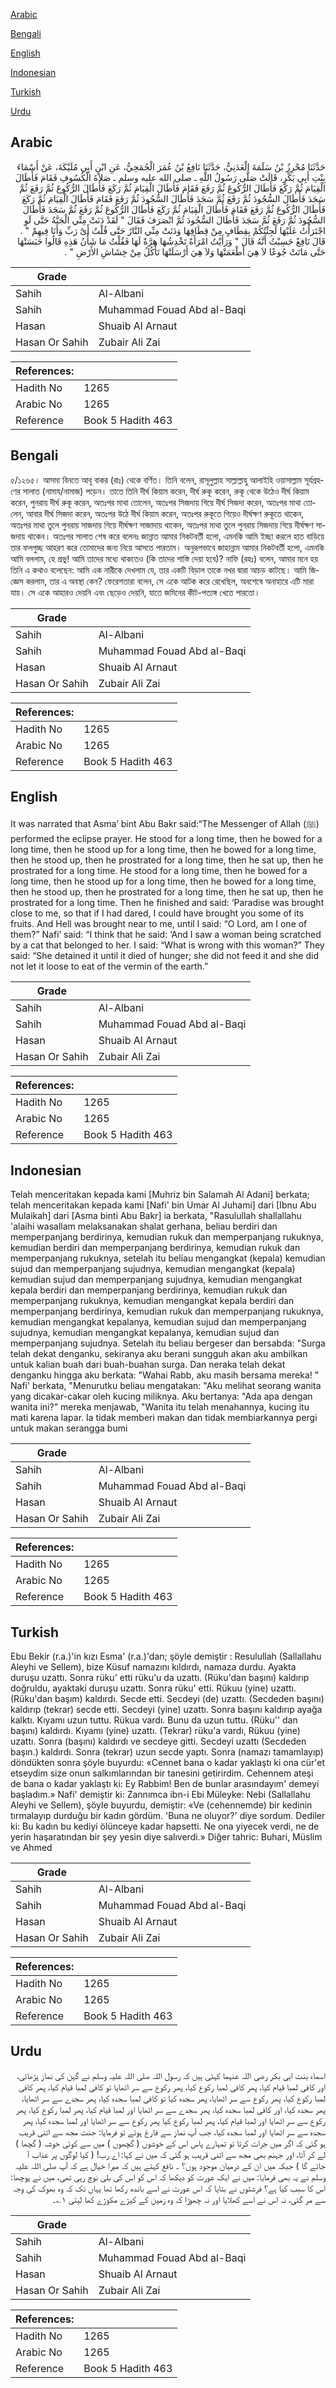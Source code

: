 [Arabic](#arabic)

[Bengali](#bengali)

[English](#english)

[Indonesian](#indonesian)

[Turkish](#turkish)

[Urdu](#urdu)

## Arabic


<div dir="rtl" lang="ar" style={{fontSize:'larger',backgroundColor:'#f8f9fa',padding:20}}>
حَدَّثَنَا مُحْرِزُ بْنُ سَلَمَةَ الْعَدَنِيُّ، حَدَّثَنَا نَافِعُ بْنُ عُمَرَ الْجُمَحِيُّ، عَنِ ابْنِ أَبِي مُلَيْكَةَ، عَنْ أَسْمَاءَ بِنْتِ أَبِي بَكْرٍ، قَالَتْ صَلَّى رَسُولُ اللَّهِ ـ صلى الله عليه وسلم ـ صَلاَةَ الْكُسُوفِ فَقَامَ فَأَطَالَ الْقِيَامَ ثُمَّ رَكَعَ فَأَطَالَ الرُّكُوعَ ثُمَّ رَفَعَ فَقَامَ فَأَطَالَ الْقِيَامَ ثُمَّ رَكَعَ فَأَطَالَ الرُّكُوعَ ثُمَّ رَفَعَ ثُمَّ سَجَدَ فَأَطَالَ السُّجُودَ ثُمَّ رَفَعَ ثُمَّ سَجَدَ فَأَطَالَ السُّجُودَ ثُمَّ رَفَعَ فَقَامَ فَأَطَالَ الْقِيَامَ ثُمَّ رَكَعَ فَأَطَالَ الرُّكُوعَ ثُمَّ رَفَعَ فَقَامَ فَأَطَالَ الْقِيَامَ ثُمَّ رَكَعَ فَأَطَالَ الرُّكُوعَ ثُمَّ رَفَعَ ثُمَّ سَجَدَ فَأَطَالَ السُّجُودَ ثُمَّ رَفَعَ ثُمَّ سَجَدَ فَأَطَالَ السُّجُودَ ثُمَّ انْصَرَفَ فَقَالَ ‏"‏ لَقَدْ دَنَتْ مِنِّي الْجَنَّةُ حَتَّى لَوِ اجْتَرَأْتُ عَلَيْهَا لَجِئْتُكُمْ بِقِطَافٍ مِنْ قِطَافِهَا وَدَنَتْ مِنِّي النَّارُ حَتَّى قُلْتُ أَىْ رَبِّ وَأَنَا فِيهِمْ ‏"‏ ‏.‏ قَالَ نَافِعٌ حَسِبْتُ أَنَّهُ قَالَ ‏"‏ وَرَأَيْتُ امْرَأَةً تَخْدِشُهَا هِرَّةٌ لَهَا فَقُلْتُ مَا شَأْنُ هَذِهِ قَالُوا حَبَسَتْهَا حَتَّى مَاتَتْ جُوعًا لاَ هِيَ أَطْعَمَتْهَا وَلاَ هِيَ أَرْسَلَتْهَا تَأْكُلُ مِنْ خِشَاشِ الأَرْضِ ‏"‏ ‏.‏
</div>
<div style={{backgroundColor:'#f8f9fa',padding:20, marginBottom: 10}}><table> <thead> <tr> <th>Grade</th> <th></th> </tr> </thead> <tbody> <tr><td>Sahih</td><td>Al-Albani</td></tr><tr><td>Sahih</td><td>Muhammad Fouad Abd al-Baqi</td></tr><tr><td>Hasan</td><td>Shuaib Al Arnaut</td></tr><tr><td>Hasan Or Sahih</td><td>Zubair Ali Zai</td></tr></tbody></table><table> <thead> <tr> <th>References:</th> <th></th> </tr> </thead> <tbody><tr><td>Hadith No</td><td>1265</td></tr><tr><td>Arabic No</td><td>1265</td></tr><tr><td>Reference</td><td>Book 5 Hadith 463</td></tr></tbody></table></div>

## Bengali


<div dir="ltr" lang="bn" style={{fontSize:'larger',backgroundColor:'#f8f9fa',padding:20}}>
৫/১২৬৫। আসমা বিনতে আবূ বাকর (রাঃ) থেকে বর্ণিত। তিনি বলেন, রাসূলুল্লাহ সাল্লাল্লাহু আলাইহি ওয়াসাল্লাম সূর্যগ্রহণের সালাত (নামায/নামাজ) পড়েন। তাতে তিনি দীর্ঘ কিয়াম করেন, দীর্ঘ রুকূ করেন, রুকূ থেকে উঠেও দীর্ঘ কিয়াম করেন, পুনরায় দীর্ঘ রুকূ করেন, অতঃপর মাথা তোলেন, অতঃপর সিজদায় গিয়ে দীর্ঘ সিজদা করেন, অতঃপর মাথা তোলেন, আবার দীর্ঘ সিজদা করেন, অতঃপর উঠে দীর্ঘ কিয়াম করেন, অতঃপর রুকূতে গিয়েও দীর্ঘক্ষণ রুকূতে থাকেন, অতঃপর মাথা তুলে পুনরায় সাজদায় গিয়ে দীর্ঘক্ষণ সাজাদায় থাকেন, অতঃপর মাথা তুলে পুনরায় সিজদায় গিয়ে দীর্ঘক্ষণ সাজদায় থাকেন। অতঃপর সালাত শেষ করে বলেনঃ জান্নাত আমার নিকটবর্তী হলো, এমনকি আমি ইচ্ছা করলে হাত বাড়িয়ে তার ফলগুচ্ছ আহরণ করে তোমাদের জন্য নিয়ে আসতে পারতাম। অনুরূপভাবে জাহান্নাম আমার নিকটবর্তী হলো, এমনকি আমি বললাম, হে প্রভু! আমি তাদের মধ্যে থাকতেও (কি তাদের শাস্তি দেয়া হবে)? নাফি (রহঃ) বলেন, আমার মনে হয় তিনি এ কথাও বলেছেন: আমি এক নারীকে দেখলাম যে, তার একটি বিড়াল তাকে নখর দ্বারা আচড় কাটছে। আমি জিজ্ঞেস করলাম, তার এ অবস্থা কেন? ফেরেশতারা বলেন, সে একে আটক করে রেখেছিল, অবশেষে অনাহারে এটি মারা যায়। সে একে আহারও দেয়নি এবং ছেড়েও দেয়নি, যাতে জমিনের কীট-পত্যঙ্গ খেতে পারতো।
</div>
<div style={{backgroundColor:'#f8f9fa',padding:20, marginBottom: 10}}><table> <thead> <tr> <th>Grade</th> <th></th> </tr> </thead> <tbody> <tr><td>Sahih</td><td>Al-Albani</td></tr><tr><td>Sahih</td><td>Muhammad Fouad Abd al-Baqi</td></tr><tr><td>Hasan</td><td>Shuaib Al Arnaut</td></tr><tr><td>Hasan Or Sahih</td><td>Zubair Ali Zai</td></tr></tbody></table><table> <thead> <tr> <th>References:</th> <th></th> </tr> </thead> <tbody><tr><td>Hadith No</td><td>1265</td></tr><tr><td>Arabic No</td><td>1265</td></tr><tr><td>Reference</td><td>Book 5 Hadith 463</td></tr></tbody></table></div>

## English


<div dir="ltr" lang="en" style={{fontSize:'larger',backgroundColor:'#f8f9fa',padding:20}}>
It was narrated that Asma’ bint Abu Bakr said:“The Messenger of Allah (ﷺ) performed the eclipse prayer. He stood for a long time, then he bowed for a long time, then he stood up for a long time, then he bowed for a long time, then he stood up, then he prostrated for a long time, then he sat up, then he prostrated for a long time. He stood for a long time, then he bowed for a long time, then he stood up for a long time, then he bowed for a long time, then he stood up, then he prostrated for a long time, then he sat up, then he prostrated for a long time. Then he finished and said: ‘Paradise was brought close to me, so that if I had dared, I could have brought you some of its fruits. And Hell was brought near to me, until I said: “O Lord, am I one of them?” Nafi’ said: “I think that he said: ‘And I saw a woman being scratched by a cat that belonged to her. I said: “What is wrong with this woman?” They said: “She detained it until it died of hunger; she did not feed it and she did not let it loose to eat of the vermin of the earth.”
</div>
<div style={{backgroundColor:'#f8f9fa',padding:20, marginBottom: 10}}><table> <thead> <tr> <th>Grade</th> <th></th> </tr> </thead> <tbody> <tr><td>Sahih</td><td>Al-Albani</td></tr><tr><td>Sahih</td><td>Muhammad Fouad Abd al-Baqi</td></tr><tr><td>Hasan</td><td>Shuaib Al Arnaut</td></tr><tr><td>Hasan Or Sahih</td><td>Zubair Ali Zai</td></tr></tbody></table><table> <thead> <tr> <th>References:</th> <th></th> </tr> </thead> <tbody><tr><td>Hadith No</td><td>1265</td></tr><tr><td>Arabic No</td><td>1265</td></tr><tr><td>Reference</td><td>Book 5 Hadith 463</td></tr></tbody></table></div>

## Indonesian


<div dir="ltr" lang="id" style={{fontSize:'larger',backgroundColor:'#f8f9fa',padding:20}}>
Telah menceritakan kepada kami [Muhriz bin Salamah Al Adani] berkata; telah menceritakan kepada kami [Nafi' bin Umar Al Juhami] dari [Ibnu Abu Mulaikah] dari [Asma binti Abu Bakr] ia berkata, "Rasulullah shallallahu 'alaihi wasallam melaksanakan shalat gerhana, beliau berdiri dan memperpanjang berdirinya, kemudian rukuk dan memperpanjang rukuknya, kemudian berdiri dan memperpanjang berdirinya, kemudian rukuk dan memperpanjang rukuknya, setelah itu beliau mengangkat (kepala) kemudian sujud dan memperpanjang sujudnya, kemudian mengangkat (kepala) kemudian sujud dan memperpanjang sujudnya, kemudian mengangkat kepala berdiri dan memperpanjang berdirinya, kemudian rukuk dan memperpanjang rukuknya, kemudian mengangkat kepala berdiri dan memperpanjang berdirinya, kemudian rukuk dan memperpanjang rukuknya, kemudian mengangkat kepalanya, kemudian sujud dan memperpanjang sujudnya, kemudian mengangkat kepalanya, kemudian sujud dan memperpanjang sujudnya. Setelah itu beliau bergeser dan bersabda: "Surga telah dekat denganku, sekiranya aku berani sungguh akan aku ambilkan untuk kalian buah dari buah-buahan surga. Dan neraka telah dekat denganku hingga aku berkata: "Wahai Rabb, aku masih bersama mereka! " Nafi' berkata, "Menurutku beliau mengatakan: "Aku melihat seorang wanita yang dicakar-cakar oleh kucing miliknya. Aku bertanya: "Ada apa dengan wanita ini?" mereka menjawab, "Wanita itu telah menahannya, kucing itu mati karena lapar. Ia tidak memberi makan dan tidak membiarkannya pergi untuk makan serangga bumi
</div>
<div style={{backgroundColor:'#f8f9fa',padding:20, marginBottom: 10}}><table> <thead> <tr> <th>Grade</th> <th></th> </tr> </thead> <tbody> <tr><td>Sahih</td><td>Al-Albani</td></tr><tr><td>Sahih</td><td>Muhammad Fouad Abd al-Baqi</td></tr><tr><td>Hasan</td><td>Shuaib Al Arnaut</td></tr><tr><td>Hasan Or Sahih</td><td>Zubair Ali Zai</td></tr></tbody></table><table> <thead> <tr> <th>References:</th> <th></th> </tr> </thead> <tbody><tr><td>Hadith No</td><td>1265</td></tr><tr><td>Arabic No</td><td>1265</td></tr><tr><td>Reference</td><td>Book 5 Hadith 463</td></tr></tbody></table></div>

## Turkish


<div dir="ltr" lang="tr" style={{fontSize:'larger',backgroundColor:'#f8f9fa',padding:20}}>
Ebu Bekir (r.a.)'in kızı Esma' (r.a.)'dan; şöyle demiştir : Resulullah (Sallallahu Aleyhi ve Sellem), bize Küsuf namazını kıldırdı, namaza durdu. Ayakta duruşu uzattı. Sonra rüku' etti rüku'u da uzattı. (Rüku'dan başını) kaldırıp doğruldu, ayaktaki duruşu uzattı. Sonra rüku' etti. Rükuu (yine) uzattı. (Rüku'dan başım) kaldırdı. Secde etti. Secdeyi (de) uzattı. (Secdeden başını) kaldırıp (tekrar) secde etti. Secdeyi (yine) uzattı. Sonra başını kaldırıp ayağa kalktı. Kıyamı uzun tuttu. Rükua vardı. Bunu da uzun tuttu. (Rüku'' dan başını) kaldırdı. Kıyamı (yine) uzattı. (Tekrar) rüku'a vardı, Rükuu (yine) uzattı. Sonra (başını) kaldırdı ve secdeye gitti. Secdeyi uzattı (Secdeden başın.) kaldırdı. Sonra (tekrar) uzun secde yaptı. Sonra (namazı tamamlayıp) döndükten sonra şöyle buyurdu: «Cennet bana o kadar yaklaştı ki ona cür'et etseydim size onun salkımlarından bir tanesini getirirdim. Cehennem ateşi de bana o kadar yaklaştı ki: Ey Rabbim! Ben de bunlar arasındayım' demeyi başladım.» Nafi' demiştir ki: Zannımca ibn-i Ebi Müleyke: Nebi (Sallallahu Aleyhi ve Sellem), şöyle buyurdu, demiştir: «Ve (cehennemde) bir kedinin tırmalayıp durduğu bir kadın gördüm. 'Buna ne oluyor?' diye sordum. Dediler ki: Bu kadın bu kediyi ölünceye kadar hapsetti. Ne ona yiyecek verdi, ne de yerin haşaratından bir şey yesin diye salıverdi.» Diğer tahric: Buhari, Müslim ve Ahmed
</div>
<div style={{backgroundColor:'#f8f9fa',padding:20, marginBottom: 10}}><table> <thead> <tr> <th>Grade</th> <th></th> </tr> </thead> <tbody> <tr><td>Sahih</td><td>Al-Albani</td></tr><tr><td>Sahih</td><td>Muhammad Fouad Abd al-Baqi</td></tr><tr><td>Hasan</td><td>Shuaib Al Arnaut</td></tr><tr><td>Hasan Or Sahih</td><td>Zubair Ali Zai</td></tr></tbody></table><table> <thead> <tr> <th>References:</th> <th></th> </tr> </thead> <tbody><tr><td>Hadith No</td><td>1265</td></tr><tr><td>Arabic No</td><td>1265</td></tr><tr><td>Reference</td><td>Book 5 Hadith 463</td></tr></tbody></table></div>

## Urdu


<div dir="rtl" lang="ur" style={{fontSize:'larger',backgroundColor:'#f8f9fa',padding:20}}>
اسماء بنت ابی بکر رضی اللہ عنہما کہتی ہیں کہ رسول اللہ صلی اللہ علیہ وسلم نے گہن کی نماز پڑھائی، اور کافی لمبا قیام کیا، پھر کافی لمبا رکوع کیا، پھر رکوع سے سر اٹھایا تو کافی لمبا قیام کیا، پھر کافی لمبا رکوع کیا، پھر رکوع سے سر اٹھایا، پھر سجدہ کیا تو کافی لمبا سجدہ کیا، پھر سجدے سے سر اٹھایا، پھر سجدہ کیا، اور کافی لمبا سجدہ کیا، پھر سجدے سے سر اٹھایا اور لمبا قیام کیا، پھر لمبا رکوع کیا، پھر رکوع سے سر اٹھایا اور لمبا قیام کیا، پھر لمبا رکوع کیا پھر رکوع سے سر اٹھایا اور لمبا سجدہ کیا، پھر سجدہ سے سر اٹھایا اور لمبا سجدہ کیا، جب آپ نماز سے فارغ ہوئے تو فرمایا: جنت مجھ سے اتنی قریب ہو گئی کہ اگر میں جرات کرتا تو تمہارے پاس اس کے خوشوں ( گچھوں ) میں سے کوئی خوشہ ( گچھا ) لے کر آتا، اور جہنم بھی مجھ سے اتنی قریب ہو گئی کہ میں نے کہا: اے رب! ( کیا لوگوں پر عذاب آ جائے گا ) جبکہ میں ان کے درمیان موجود ہوں؟ ۔ نافع کہتے ہیں کہ میرا خیال ہے کہ آپ صلی اللہ علیہ وسلم نے یہ بھی فرمایا: میں نے ایک عورت کو دیکھا کہ اس کو اس کی بلی نوچ رہی تھی، میں نے پوچھا: اس کا سبب کیا ہے؟ فرشتوں نے بتایا کہ اس عورت نے اسے باندھ رکھا تھا یہاں تک کہ وہ بھوک کی وجہ سے مر گئی، نہ اس نے اسے کھلایا اور نہ چھوڑا کہ وہ زمین کے کیڑے مکوڑے کھا لیتی ۱؎۔
</div>
<div style={{backgroundColor:'#f8f9fa',padding:20, marginBottom: 10}}><table> <thead> <tr> <th>Grade</th> <th></th> </tr> </thead> <tbody> <tr><td>Sahih</td><td>Al-Albani</td></tr><tr><td>Sahih</td><td>Muhammad Fouad Abd al-Baqi</td></tr><tr><td>Hasan</td><td>Shuaib Al Arnaut</td></tr><tr><td>Hasan Or Sahih</td><td>Zubair Ali Zai</td></tr></tbody></table><table> <thead> <tr> <th>References:</th> <th></th> </tr> </thead> <tbody><tr><td>Hadith No</td><td>1265</td></tr><tr><td>Arabic No</td><td>1265</td></tr><tr><td>Reference</td><td>Book 5 Hadith 463</td></tr></tbody></table></div>